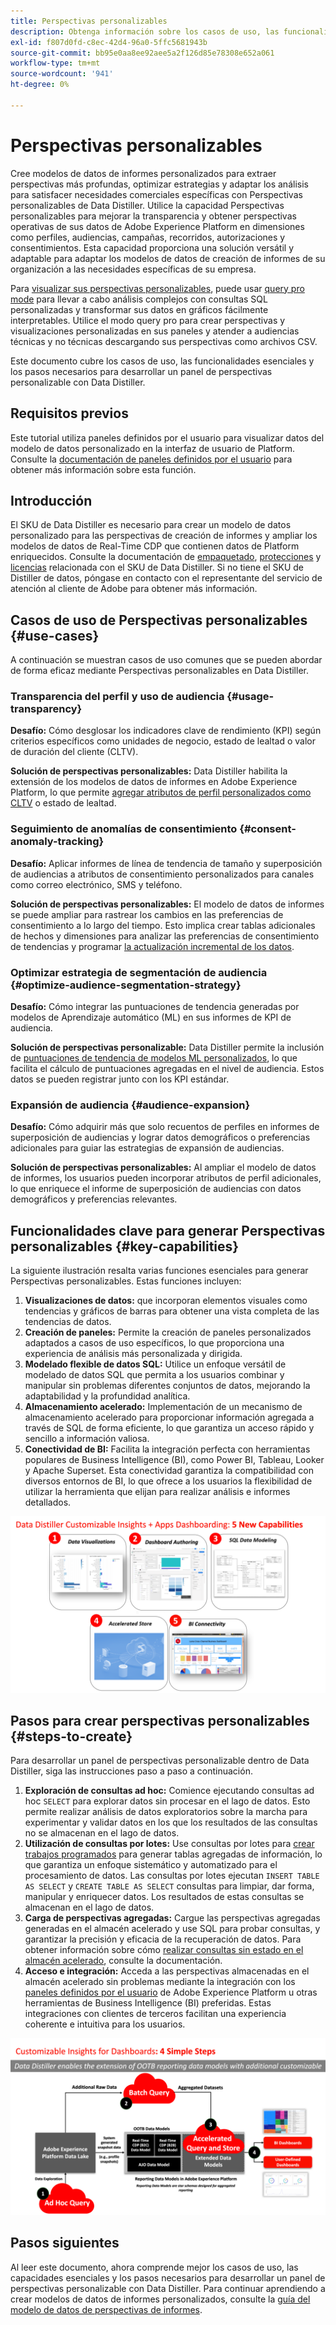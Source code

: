 ```yaml
---
title: Perspectivas personalizables
description: Obtenga información sobre los casos de uso, las funcionalidades esenciales y los pasos necesarios para desarrollar un panel de perspectivas personalizable con Data Distiller. Descubra cómo la capacidad Perspectivas personalizables de Data Distiller puede mejorar la transparencia y obtener perspectivas operativas en diferentes dimensiones, como perfiles, audiencias, campañas, recorridos, autorizaciones y consentimientos.
exl-id: f807d0fd-c8ec-42d4-96a0-5ffc5681943b
source-git-commit: bb95e0aa8ee92aee5a2f126d85e78308e652a061
workflow-type: tm+mt
source-wordcount: '941'
ht-degree: 0%

---
```


# Perspectivas personalizables

Cree modelos de datos de informes personalizados para extraer perspectivas más profundas, optimizar estrategias y adaptar los análisis para satisfacer necesidades comerciales específicas con Perspectivas personalizables de Data Distiller. Utilice la capacidad Perspectivas personalizables para mejorar la transparencia y obtener perspectivas operativas de sus datos de Adobe Experience Platform en dimensiones como perfiles, audiencias, campañas, recorridos, autorizaciones y consentimientos. Esta capacidad proporciona una solución versátil y adaptable para adaptar los modelos de datos de creación de informes de su organización a las necesidades específicas de su empresa.

Para [visualizar sus perspectivas personalizables](../../../dashboards/data-distiller/overview.md), puede usar [query pro mode](../../../dashboards/data-distiller/customizable-insights/query-pro-mode.md) para llevar a cabo análisis complejos con consultas SQL personalizadas y transformar sus datos en gráficos fácilmente interpretables. Utilice el modo query pro para crear perspectivas y visualizaciones personalizadas en sus paneles y atender a audiencias técnicas y no técnicas descargando sus perspectivas como archivos CSV.

Este documento cubre los casos de uso, las funcionalidades esenciales y los pasos necesarios para desarrollar un panel de perspectivas personalizable con Data Distiller.

## Requisitos previos

Este tutorial utiliza paneles definidos por el usuario para visualizar datos del modelo de datos personalizado en la interfaz de usuario de Platform. Consulte la [documentación de paneles definidos por el usuario](../../../dashboards/user-defined-dashboards.md) para obtener más información sobre esta función.

## Introducción

El SKU de Data Distiller es necesario para crear un modelo de datos personalizado para las perspectivas de creación de informes y ampliar los modelos de datos de Real-Time CDP que contienen datos de Platform enriquecidos. Consulte la documentación de [empaquetado](../../packaging.md), [protecciones](../../guardrails.md#query-accelerated-store) y [licencias](../../data-distiller/license-usage.md) relacionada con el SKU de Data Distiller. Si no tiene el SKU de Distiller de datos, póngase en contacto con el representante del servicio de atención al cliente de Adobe para obtener más información.

## Casos de uso de Perspectivas personalizables {#use-cases}

A continuación se muestran casos de uso comunes que se pueden abordar de forma eficaz mediante Perspectivas personalizables en Data Distiller.

### Transparencia del perfil y uso de audiencia {#usage-transparency}

**Desafío:** Cómo desglosar los indicadores clave de rendimiento (KPI) según criterios específicos como unidades de negocio, estado de lealtad o valor de duración del cliente (CLTV).

**Solución de perspectivas personalizables:** Data Distiller habilita la extensión de los modelos de datos de informes en Adobe Experience Platform, lo que permite [agregar atributos de perfil personalizados como CLTV](../../use-cases/customer-lifetime-value.md) o estado de lealtad.

### Seguimiento de anomalías de consentimiento {#consent-anomaly-tracking}

**Desafío:** Aplicar informes de línea de tendencia de tamaño y superposición de audiencias a atributos de consentimiento personalizados para canales como correo electrónico, SMS y teléfono.

**Solución de perspectivas personalizables:** El modelo de datos de informes se puede ampliar para rastrear los cambios en las preferencias de consentimiento a lo largo del tiempo. Esto implica crear tablas adicionales de hechos y dimensiones para analizar las preferencias de consentimiento de tendencias y programar [la actualización incremental de los datos](../../key-concepts/incremental-load.md).

### Optimizar estrategia de segmentación de audiencia {#optimize-audience-segmentation-strategy}

**Desafío:** Cómo integrar las puntuaciones de tendencia generadas por modelos de Aprendizaje automático (ML) en sus informes de KPI de audiencia.

**Solución de perspectivas personalizable:** Data Distiller permite la inclusión de [puntuaciones de tendencia de modelos ML personalizados](../../use-cases/propensity-score.md), lo que facilita el cálculo de puntuaciones agregadas en el nivel de audiencia. Estos datos se pueden registrar junto con los KPI estándar.

### Expansión de audiencia {#audience-expansion}

**Desafío:** Cómo adquirir más que solo recuentos de perfiles en informes de superposición de audiencias y lograr datos demográficos o preferencias adicionales para guiar las estrategias de expansión de audiencias.

**Solución de perspectivas personalizables:** Al ampliar el modelo de datos de informes, los usuarios pueden incorporar atributos de perfil adicionales, lo que enriquece el informe de superposición de audiencias con datos demográficos y preferencias relevantes.

## Funcionalidades clave para generar Perspectivas personalizables {#key-capabilities}

La siguiente ilustración resalta varias funciones esenciales para generar Perspectivas personalizables. Estas funciones incluyen:

1. **Visualizaciones de datos:** que incorporan elementos visuales como tendencias y gráficos de barras para obtener una vista completa de las tendencias de datos.
1. **Creación de paneles:** Permite la creación de paneles personalizados adaptados a casos de uso específicos, lo que proporciona una experiencia de análisis más personalizada y dirigida.
1. **Modelado flexible de datos SQL:** Utilice un enfoque versátil de modelado de datos SQL que permita a los usuarios combinar y manipular sin problemas diferentes conjuntos de datos, mejorando la adaptabilidad y la profundidad analítica.
1. **Almacenamiento acelerado:** Implementación de un mecanismo de almacenamiento acelerado para proporcionar información agregada a través de SQL de forma eficiente, lo que garantiza un acceso rápido y sencillo a información valiosa.
1. **Conectividad de BI:** Facilita la integración perfecta con herramientas populares de Business Intelligence (BI), como Power BI, Tableau, Looker y Apache Superset. Esta conectividad garantiza la compatibilidad con diversos entornos de BI, lo que ofrece a los usuarios la flexibilidad de utilizar la herramienta que elijan para realizar análisis e informes detallados.

![Representaciones visuales de las funcionalidades clave de las Perspectivas personalizables de Data Distiller.](../../images/data-distiller/customizable-insights/key-capabilities-of-customizable-insights.png)

## Pasos para crear perspectivas personalizables {#steps-to-create}

Para desarrollar un panel de perspectivas personalizable dentro de Data Distiller, siga las instrucciones paso a paso a continuación.

1. **Exploración de consultas ad hoc:** Comience ejecutando consultas ad hoc `SELECT` para explorar datos sin procesar en el lago de datos. Esto permite realizar análisis de datos exploratorios sobre la marcha para experimentar y validar datos en los que los resultados de las consultas no se almacenan en el lago de datos.
1. **Utilización de consultas por lotes:** Use consultas por lotes para [crear trabajos programados](../../api/scheduled-queries.md#create-a-new-scheduled-query) para generar tablas agregadas de información, lo que garantiza un enfoque sistemático y automatizado para el procesamiento de datos. Las consultas por lotes ejecutan `INSERT TABLE AS SELECT` y `CREATE TABLE AS SELECT` consultas para limpiar, dar forma, manipular y enriquecer datos. Los resultados de estas consultas se almacenan en el lago de datos.
1. **Carga de perspectivas agregadas:** Cargue las perspectivas agregadas generadas en el almacén acelerado y use SQL para probar consultas, y garantizar la precisión y eficacia de la recuperación de datos. Para obtener información sobre cómo [realizar consultas sin estado en el almacén acelerado](../../api/accelerated-queries.md), consulte la documentación.
1. **Acceso e integración:** Acceda a las perspectivas almacenadas en el almacén acelerado sin problemas mediante la integración con los [paneles definidos por el usuario](../../../dashboards/user-defined-dashboards.md) de Adobe Experience Platform u otras herramientas de Business Intelligence (BI) preferidas. Estas integraciones con clientes de terceros facilitan una experiencia coherente e intuitiva para los usuarios.

![Infografía que ilustra los cuatro pasos para obtener perspectivas personalizables en Data Distiller.](../../images/data-distiller/customizable-insights/steps-to-customizable-insights.png)

## Pasos siguientes

Al leer este documento, ahora comprende mejor los casos de uso, las capacidades esenciales y los pasos necesarios para desarrollar un panel de perspectivas personalizable con Data Distiller. Para continuar aprendiendo a crear modelos de datos de informes personalizados, consulte la [guía del modelo de datos de perspectivas de informes](./reporting-insights-data-model.md).
